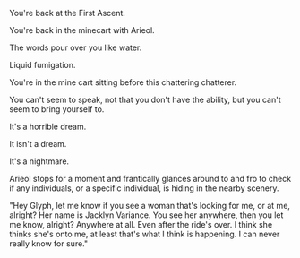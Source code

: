 You're back at the First Ascent.

You're back in the minecart with Arieol.

The words pour over you like water.

Liquid fumigation.

You're in the mine cart sitting before this chattering chatterer.

You can't seem to speak, not that you don't have the ability, but you can't seem to bring yourself to.

It's a horrible dream.

It isn't a dream.

It's a nightmare.

Arieol stops for a moment and frantically glances around to and fro to check if any individuals, or a specific individual, is hiding in the nearby scenery.

"Hey Glyph, let me know if you see a woman that's looking for me, or at me, alright? Her name is Jacklyn Variance. You see her anywhere, then you let me know, alright? Anywhere at all. Even after the ride's over. I think she thinks she's onto me, at least that's what I think is happening. I can never really know for sure."